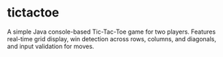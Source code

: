 # tictactoe
A simple Java console-based Tic-Tac-Toe game for two players. Features real-time grid display, win detection across rows, columns, and diagonals, and input validation for moves.
